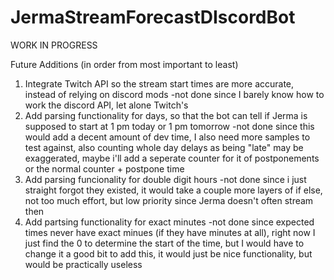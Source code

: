 # JermaStreamForecastDIscordBot

WORK IN PROGRESS

Future Additions (in order from most important to least)
1. Integrate Twitch API so the stream start times are more accurate, instead of relying on discord mods
  -not done since I barely know how to work the discord API, let alone Twitch's
2. Add parsing functionality for days, so that the bot can tell if Jerma is supposed to start at 1 pm today or 1 pm tomorrow
  -not done since this would add a decent amount of dev time, I also need more samples to test against, also counting whole day delays as being "late" may be exaggerated, maybe i'll add a seperate counter for it of postponements or the normal counter + postpone time
3. Add parsing funcionality for double digit hours
  -not done since i just straight forgot they existed, it would take a couple more layers of if else, not too much effort, but low priority since Jerma doesn't often stream then
4. Add partsing functionality for exact minutes
  -not done since expected times never have exact minues (if they have minutes at all), right now I just find the 0 to determine the start of the time, but I would have to change it a good bit to add this, it would just be nice functionality, but would be practically useless
